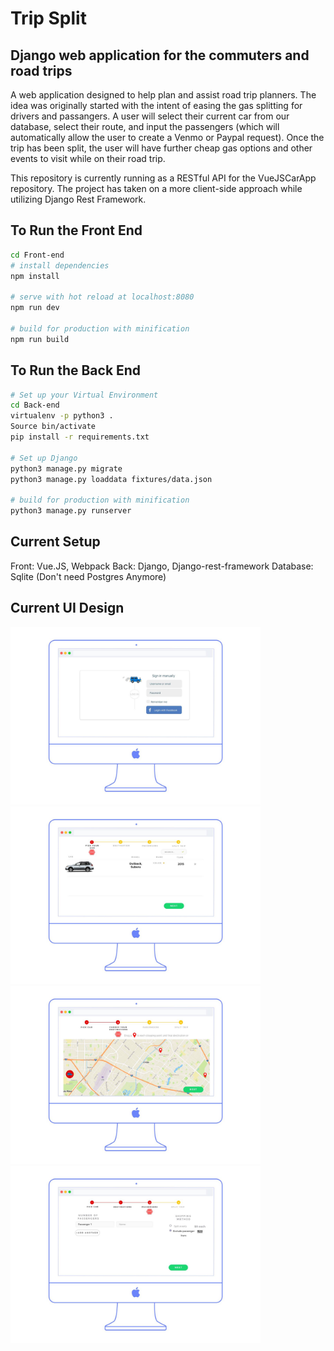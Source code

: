 # Trip Split 
## Django web application for the commuters and road trips 

A web application designed to help plan and assist road trip planners. The idea was originally started with the intent of easing the gas splitting for drivers and passangers. A user will select their current car from our database, select their route, and input the passengers (which will automatically allow the user to create a Venmo or Paypal request). Once the trip has been split, the user will have further cheap gas options and other events to visit while on their road trip. 

This repository is currently running as a RESTful API for the VueJSCarApp repository. The project has taken on a more client-side approach while utilizing Django Rest Framework. 

## To Run the Front End
``` bash
cd Front-end
# install dependencies
npm install

# serve with hot reload at localhost:8080
npm run dev

# build for production with minification
npm run build
```

## To Run the Back End
``` bash
# Set up your Virtual Environment
cd Back-end
virtualenv -p python3 .
Source bin/activate
pip install -r requirements.txt

# Set up Django
python3 manage.py migrate
python3 manage.py loaddata fixtures/data.json

# build for production with minification
python3 manage.py runserver
```
## Current Setup
Front: Vue.JS, Webpack
Back: Django, Django-rest-framework
Database: Sqlite (Don't need Postgres Anymore)

## Current UI Design 
<img src="https://github.com/sdzharkov/Trip-Split/blob/master/ui/slide0.jpg" width="400px"> <img src="https://github.com/sdzharkov/Trip-Split/blob/master/ui/Slide1.jpg" width="400px"> <img src="https://github.com/sdzharkov/Trip-Split/blob/master/ui/slide2.jpg" width="400px"> <img src="https://github.com/sdzharkov/Trip-Split/blob/master/ui/slide3.jpg" width="400px">

